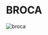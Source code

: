 # BROCA
![broca](https://user-images.githubusercontent.com/34777487/37177167-5b9e8cae-2327-11e8-91ee-50304ff34ec1.png)
